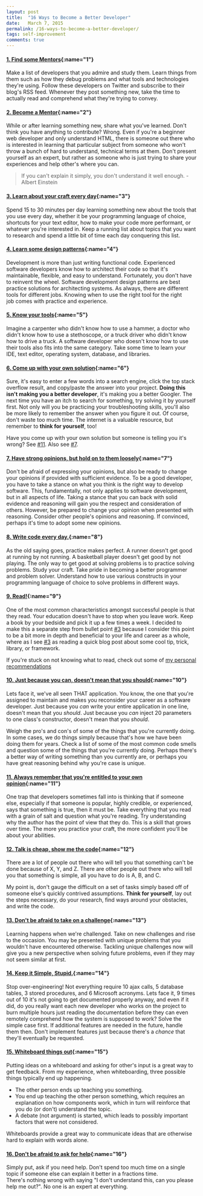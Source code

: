 ```yaml
---
layout: post
title:  "16 Ways to Become a Better Developer"
date:   March 7, 2015
permalink: /16-ways-to-become-a-better-developer/
tags: self-improvement
comments: true
---
```



#### [1. Find some Mentors](#1){:name="1"}

Make a list of developers that you admire and study them. Learn things from them such as how they debug problems and what tools and technologies they're using. Follow these developers on Twitter and subscribe to their blog's RSS feed. Whenever they post something new, take the time to actually read and comprehend what they're trying to convey.

#### [2. Become a Mentor](#2){:name="2"}

While or after learning something new, share what you've learned. Don't think you have anything to contribute? Wrong. Even if you're a beginner web developer and only understand HTML, there is someone out there who is interested in learning that particular subject from someone who won't throw a bunch of hard to understand, technical terms at them. Don't present yourself as an expert, but rather as someone who is just trying to share your experiences and help other's where you can.

<blockquote>If you can't explain it simply, you don't understand it well enough. - Albert Einstein</blockquote>

#### [3. Learn about your craft every day](#3){:name="3"}

Spend 15 to 30 minutes per day learning something new about the tools that you use every day, whether it be your programming language of choice, shortcuts for your text editor, how to make your code more performant, or whatever you're interested in. Keep a running list about topics that you want to research and spend a little bit of time each day conquering this list.

#### [4. Learn some design patterns](#4){:name="4"}

Development is more than just writing functional code. Experienced software developers know how to architect their code so that it's maintainable, flexible, and easy to understand. Fortunately, you don't have to reinvent the wheel. Software development design patterns are best practice solutions for architecting systems. As always, there are different tools for different jobs. Knowing when to use the right tool for the right job comes with practice and experience.

#### [5. Know your tools](#5){:name="5"}

Imagine a carpenter who didn't know how to use a hammer, a doctor who didn't know how to use a stethoscope, or a truck driver who didn't know how to drive a truck. A software developer who doesn't know how to use their tools also fits into the same category. Take some time to learn your IDE, text editor, operating system, database, and libraries.

#### [6. Come up with your own solution](#6){:name="6"}

Sure, it's easy to enter a few words into a search engine, click the top stack overflow result, and copy/paste the answer into your project. **Doing this isn't making you a better developer**, it's making you a better Googler. The next time you have an itch to search for something, try solving it by yourself first. Not only will you be practicing your troubleshooting skills, you'll also be more likely to remember the answer when you figure it out. Of course, don't waste too much time. The internet is a valuable resource, but remember to **think for yourself**, too!

Have you come up with your own solution but someone is telling you it's wrong? See [#11](#11). Also see [#7](#7).

#### [7. Have strong opinions, but hold on to them loosely](#7){:name="7"}

Don't be afraid of expressing your opinions, but also be ready to change your opinions if provided with sufficient evidence. To be a good developer, you have to take a stance on what you think is the right way to develop software. This, fundamentally, not only applies to software development, but in all aspects of life. Taking a stance that you can back with solid evidence and reasoning will gain you the respect and consideration of others. However, be prepared to change your opinion when presented with reasoning. Consider other people's opinions and reasoning. If convinced, perhaps it's time to adopt some new opinions.

#### [8. Write code every day.](#8){:name="8"}

As the old saying goes, practice makes perfect. A runner doesn't get good at running by not running. A basketball player doesn't get good by not playing. The only way to get good at solving problems is to practice solving problems. Study your craft. Take pride in becoming a better programmer and problem solver. Understand how to use various constructs in your programming language of choice to solve problems in different ways.

#### [9. Read!](#9){:name="9"}

One of the most common characteristics amongst successful people is that they read. Your education doesn't have to stop when you leave work. Keep a book by your bedside and pick it up a few times a week. I decided to make this a separate step from bullet point [#3](#3) because I consider this point to be a bit more in depth and beneficial to your life and career as a whole, where as I see [#3](#3) as reading a quick blog post about some cool tip, trick, library, or framework.

If you're stuck on not knowing what to read, check out some of [my personal recommendations](/about/recommended-reading/)

#### [10. Just because you can, doesn't mean that you should](#10){:name="10"}

Lets face it, we've all seen THAT application. You know, the one that you're assigned to maintain and makes you reconsider your career as a software developer. Just because you *can* write your entire application in one line, doesn't mean that you *should*. Just because you *can* inject 20 parameters to one class's constructor, doesn't mean that you *should*.

Weigh the pro's and con's of some of the things that you're currently doing. In some cases, we do things simply because that's how we have been doing them for years. Check a list of some of the most common code smells and question some of the things that you're currently doing. Perhaps there's a better way of writing something than you currently are, or perhaps you have great reasoning behind why you're case is unique.

#### [11. Always remember that you're entitled to your own opinion](#11){:name="11"}

One trap that developers sometimes fall into is thinking that if someone else, especially if that someone is popular, highly credible, or experienced, says that something is true, then it must be. Take everything that you read with a grain of salt and question what you're reading. Try understanding why the author has the point of view that they do. This is a skill that grows over time. The more you practice your craft, the more confident you'll be about your abilities.

#### [12. Talk is cheap, show me the code](#12){:name="12"}

There are a lot of people out there who will tell you that something can't be done because of X, Y, and Z. There are other people out there who will tell you that something is simple, all you have to do is A, B, and C.

My point is, don't gauge the difficult on a set of tasks simply based off of someone else's quickly contrived assumptions. **Think for yourself**, lay out the steps necessary, do your research, find ways around your obstacles, and write the code.

#### [13. Don't be afraid to take on a challenge](#13){:name="13"}

Learning happens when we're challenged. Take on new challenges and rise to the occasion. You may be presented with unique problems that you wouldn't have encountered otherwise. Tackling unique challenges now will give you a new perspective when solving future problems, even if they may not seem similar at first.

#### [14. Keep it Simple, Stupid.](#14){:name="14"}

Stop over-engineering! Not everything require 10 ajax calls, 5 database tables, 3 stored procedures, and 6 Microsoft acronyms. Lets face it, 9 times out of 10 it's not going to get documented properly anyway, and even if it did, do you really want each new developer who works on the project to burn multiple hours just reading the documentation before they can even remotely comprehend how the system is supposed to work? Solve the simple case first. If additional features are needed in the future, handle them then. Don't implement features just because there's a *chance* that they'll eventually be requested.

#### [15. Whiteboard things out](#15){:name="15"}

Putting ideas on a whiteboard and asking for other's input is a great way to get feedback. From my experience, when whiteboarding, three possible things typically end up happening.

- The other person ends up teaching you something.
- You end up teaching the other person something, which requires an explanation on how components work, which in turn will reinforce that you do (or don't) understand the topic.
- A debate (not argument) is started, which leads to possibly important factors that were not considered.

Whiteboards provide a great way to communicate ideas that are otherwise hard to explain with words alone.

#### [16. Don't be afraid to ask for help](#16){:name="16"}

Simply put, ask if you need help. Don't spend too much time on a single topic if someone else can explain it better in a fractions time. There's nothing wrong with saying "I don't understand this, can you please help me out?". No one is an expert at everything.
